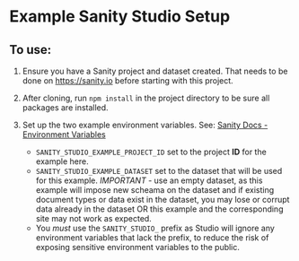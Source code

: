 # Example Sanity Studio Setup

## To use:

1. Ensure you have a Sanity project and dataset created.  That needs to be done on https://sanity.io before starting with this project.
2. After cloning, run `npm install` in the project directory to be sure all packages are installed.
3. Set up the two example environment variables. See: [Sanity Docs - Environment Variables](https://www.sanity.io/docs/environment-variables) 

    - `SANITY_STUDIO_EXAMPLE_PROJECT_ID` set to the project **ID** for the example here.
    - `SANITY_STUDIO_EXAMPLE_DATASET` set to the dataset that will be used for this example.  *IMPORTANT* - use an empty dataset, as this example will impose new scheama on the dataset and if existing document types or data exist in the dataset, you may lose or corrupt data already in the dataset OR this example and the corresponding site may not work as expected.
    - You *must* use the `SANITY_STUDIO_` prefix as Studio will ignore any environment variables that lack the prefix, to reduce the risk of exposing sensitive environment variables to the public.